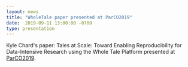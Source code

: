 ```yaml
---
layout: news
title: "WholeTale paper presented at ParCO2019"
date:  2019-09-11 13:00:00 -0700
type: presentation
---
```

Kyle Chard's paper: Tales at Scale: Toward Enabling Reproducibility for
Data-Intensive Research using the Whole Tale Platform presented at [ParCO2019](https://www.parco.org/).
